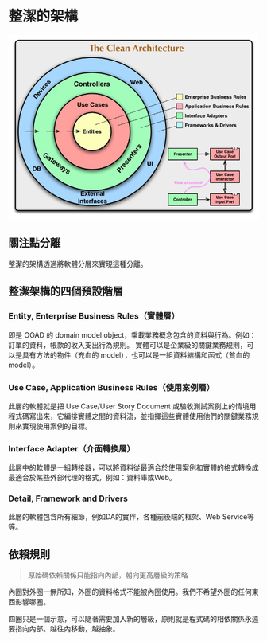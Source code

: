 # 整潔的架構
![clean_arch.jpg](/img/clean_arch.jpg)
## 關注點分離
整潔的架構透過將軟體分層來實現這種分離。
## 整潔架構的四個預設階層
### Entity, Enterprise Business Rules（實體層）
即是 OOAD 的 domain model object，乘載業務概念包含的資料與行為。例如：訂單的資料，帳款的收入支出行為規則。
實體可以是企業級的關鍵業務規則，可以是具有方法的物件（充血的 model），也可以是一組資料結構和函式（貧血的 model）。
### Use Case, Application Business Rules（使用案例層）
此層的軟體就是把 Use Case/User Story Document 或驗收測試案例上的情境用程式碼寫出來，它編排實體之間的資料流，並指揮這些實體使用他們的關鍵業務規則來實現使用案例的目標。
### Interface Adapter（介面轉換層）
此層中的軟體是一組轉接器，可以將資料從最適合於使用案例和實體的格式轉換成最適合於某些外部代理的格式，例如：資料庫或Web。
### Detail, Framework and Drivers
此層的軟體包含所有細節，例如DA的實作，各種前後端的框架、Web Service等等。
## 依賴規則
> 原始碼依賴關係只能指向內部，朝向更高層級的策略

內圈對外圈一無所知，外圈的資料格式不能被內圈使用。我們不希望外圈的任何東西影響哪圈。

四圈只是一個示意，可以隨著需要加入新的層級，原則就是程式碼的相依關係永遠要指向內部。越往內移動，越抽象。
